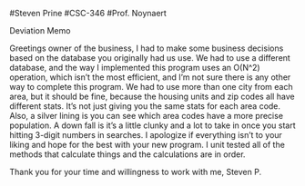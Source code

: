 #Steven Prine
#CSC-346
#Prof. Noynaert	

Deviation Memo

  Greetings owner of the business, I had to make some business decisions based on the database you originally had us use. We had to use a different database, and the way I implemented this program uses an O(N^2) operation, which isn’t the most efficient, and I’m not sure there is any other way to complete this program. We had to use more than one city from each area, but it should be fine, because the housing units and zip codes all have different stats. It’s not just giving you the same stats for each area code. Also, a silver lining is you can see which area codes have a more precise population.  A down fall is it’s a little clunky and a lot to take in once you start hitting 3-digit numbers in searches. I apologize if everything isn’t to your liking and hope for the best with your new program. I unit tested all of the methods that calculate things and the calculations are in order.

Thank you for your time and willingness to work with me,
Steven P.
